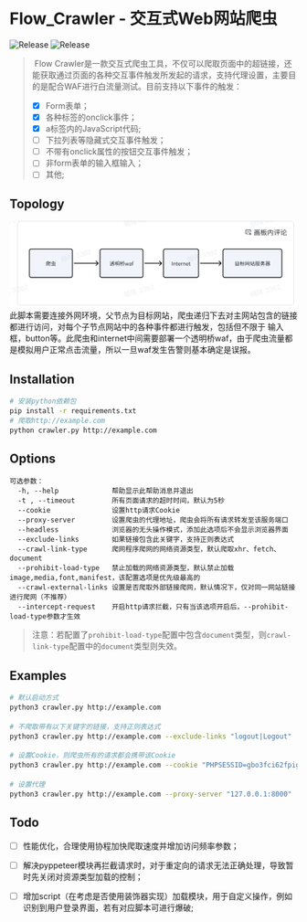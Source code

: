 # Flow_Crawler - 交互式Web网站爬虫
<img alt="Release" src="https://img.shields.io/badge/python-3.8+-blue">
<img alt="Release" src="https://img.shields.io/badge/pyppeteer-1.0.2-blueviolet">

> ​		Flow Crawler是一款交互式爬虫工具，不仅可以爬取页面中的超链接，还能获取通过页面的各种交互事件触发所发起的请求，支持代理设置，主要目的是配合WAF进行白流量测试。目前支持以下事件的触发：
>
> - [x] Form表单；
> - [x] 各种标签的onclick事件；
> - [x] a标签内的JavaScript代码;
> - [ ] 下拉列表等隐藏式交互事件触发；
> - [ ] 不带有onclick属性的按钮交互事件触发；
> - [ ] 非form表单的输入框输入；
> - [ ] 其他;

## Topology
![Alt text](src/image.png)
此脚本需要连接外网环境，父节点为目标网站，爬虫递归下去对主网站包含的链接都进行访问，对每个子节点网站中的各种事件都进行触发，包括但不限于 输入框，button等。此爬虫和internet中间需要部署一个透明桥waf，由于爬虫流量都是模拟用户正常点击流量，所以一旦waf发生告警则基本确定是误报。

## Installation

```bash
# 安装python依赖包
pip install -r requirements.txt
# 爬取http://example.com
python crawler.py http://example.com
```

## Options

```
可选参数：
  -h, --help             帮助显示此帮助消息并退出
  -t , --timeout         所有页面请求的超时时间，默认为5秒
  --cookie               设置http请求Cookie
  --proxy-server         设置爬虫的代理地址，爬虫会将所有请求转发至该服务端口
  --headless             浏览器的无头操作模式，添加此选项后不会显示浏览器界面
  --exclude-links        如果链接包含此关键字，支持正则表达式
  --crawl-link-type      爬网程序爬网的网络资源类型，默认爬取xhr、fetch、document
  --prohibit-load-type   禁止加载的网络资源类型，默认禁止加载image,media,font,manifest，该配置选项是优先级最高的
  --crawl-external-links 设置是否爬取外部链接爬网，默认情况下，仅对同一网站链接进行爬网（不推荐）
  --intercept-request    开启http请求拦截，只有当该选项开启后，--prohibit-load-type参数才生效

```
> 注意：若配置了`prohibit-load-type`配置中包含`document`类型，则`crawl-link-type`配置中的`document`类型则失效。

## Examples

```bash
# 默认启动方式
python3 crawler.py http://example.com

# 不爬取带有以下关键字的链接，支持正则表达式
python3 crawler.py http://example.com --exclude-links "logout|Logout"

# 设置Cookie，则爬虫所有的请求都会携带该Cookie
python3 crawler.py http://example.com --cookie "PHPSESSID=gbo3fci62fpig5vp4fq6a950h2; security=impossible"

# 设置代理
python3 crawler.py http://example.com --proxy-server "127.0.0.1:8000"
```

## Todo


- [ ] 性能优化，合理使用协程加快爬取速度并增加访问频率参数；
- [ ] 解决pyppeteer模块再拦截请求时，对于重定向的请求无法正确处理，导致暂时先关闭对资源类型加载的控制；
- [ ] 增加script（在考虑是否使用装饰器实现）加载模块，用于自定义操作，例如识别到用户登录界面，若有对应脚本可进行爆破;

